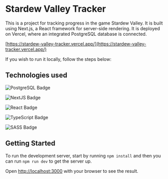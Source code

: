 # Stardew Valley Tracker

This is a project for tracking progress in the game Stardew Valley. It is built using Next.js, a React framework for server-side rendering.
It is deployed on Vercel, where an integrated PostgreSQL database is connected.

[https://stardew-valley-tracker.vercel.app/](https://stardew-valley-tracker.vercel.app/)

If you wish to run it locally, follow the steps below:

## Technologies used

![PostgreSQL Badge](https://img.shields.io/badge/PostgreSQL-316192?style=for-the-badge&logo=postgresql&logoColor=white)

![NextJS Badge](https://img.shields.io/badge/next%20js-000000?style=for-the-badge&logo=nextdotjs&logoColor=white)

![React Badge](https://img.shields.io/badge/React-20232A?style=for-the-badge&logo=react&logoColor=61DAFB)

![TypeScript Badge](https://img.shields.io/badge/TypeScript-007ACC?style=for-the-badge&logo=typescript&logoColor=white)

![SASS Badge](https://img.shields.io/badge/Sass-CC6699?style=for-the-badge&logo=sass&logoColor=white)

## Getting Started

To run the development server, start by running `npm install` and then you can run `npm run dev` to get the server up.

Open [http://localhost:3000](http://localhost:3000) with your browser to see the result.
